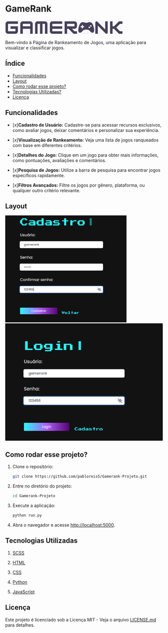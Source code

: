 # GameRank
![GameRank](./static/imgs/gamerank.png)

 Bem-vindo à Página de Rankeamento de Jogos, uma aplicação para visualizar e classificar jogos.

## Índice
 - <a href= "#Funcionalidades">Funcionalidades</a>
 - <a href= "#layout">Layout</a>
 - <a href= "#rodar">Como rodar esse projeto?</a>
 - <a href= "#tecnologias?">Tecnologias Utilizadas?</a>
 - <a href= "#licença">Licença</a>


## Funcionalidades

- [x]**Cadastro de Usuário:** Cadastre-se para acessar recursos exclusivos, como avaliar jogos, deixar comentários e personalizar sua experiência.

- [x]**Visualização de Rankeamento:** Veja uma lista de jogos ranqueados com base em diferentes critérios.

- [x]**Detalhes do Jogo:** Clique em um jogo para obter mais informações, como pontuações, avaliações e comentários.

- [x]**Pesquisa de Jogos:** Utilize a barra de pesquisa para encontrar jogos específicos rapidamente.

- [x]**Filtros Avançados:** Filtre os jogos por gênero, plataforma, ou qualquer outro critério relevante.
 

## Layout
 ![tela_cadastro](./static/imgs/tela_cadastro.png)
 ![tela_login](./static/imgs/tela_login.png)
 <!-- podemos colocar as outras telas do projeto tbm para mostrar mais detalhes -->

## Como rodar esse projeto?

1. Clone o repositório:

    ```bash
    git clone https://github.com/pabloreis5/Gamerank-Projeto.git
    ```

2. Entre no diretório do projeto:

    ```bash
    cd Gamerank-Projeto
    ```

3. Execute a aplicação:

    ```bash
    python run.py
    ``` 
 
    
4. Abra o navegador e acesse [http://localhost:5000](http://localhost:5000).  

## Tecnologias Utilizadas
1. [SCSS](https://sass-lang.com/)

2. [HTML](https://developer.mozilla.org/pt-BR/docs/Web/HTML)

3. [CSS](https://developer.mozilla.org/pt-BR/docs/Web/CSS)

4. [Python](https://www.python.org/)

5. [JavaScript](https://developer.mozilla.org/pt-BR/docs/Web/JavaScript)
## Licença
Este projeto é licenciado sob a Licença MIT - Veja o arquivo [LICENSE.md](LICENSE.md) para detalhes.
   

